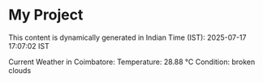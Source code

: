 # My Project

This content is dynamically generated in Indian Time (IST): 2025-07-17 17:07:02 IST


Current Weather in Coimbatore:
Temperature: 28.88 °C
Condition: broken clouds
